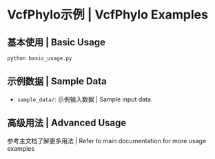 # VcfPhylo示例 | VcfPhylo Examples

## 基本使用 | Basic Usage

```python
python basic_usage.py
```

## 示例数据 | Sample Data

- `sample_data/`: 示例输入数据 | Sample input data

## 高级用法 | Advanced Usage

参考主文档了解更多用法 | Refer to main documentation for more usage examples

